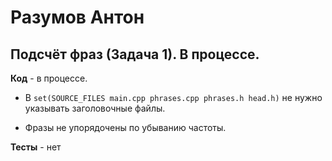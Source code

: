 # Разумов Антон

## Подсчёт фраз (Задача 1). В процессе.

**Код** - в процессе.

- В `set(SOURCE_FILES main.cpp phrases.cpp phrases.h head.h)` не нужно указывать заголовочные файлы.

- Фразы не упорядочены по убыванию частоты.

**Тесты** - нет
